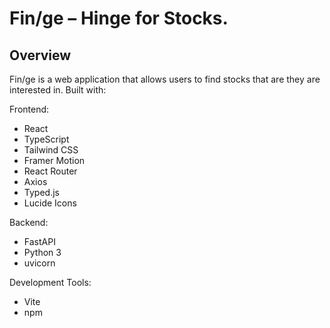 # Fin/ge – Hinge for Stocks.

## Overview

Fin/ge is a web application that allows users to find stocks that are they are interested in. Built with:

Frontend:
- React
- TypeScript
- Tailwind CSS
- Framer Motion
- React Router
- Axios
- Typed.js
- Lucide Icons

Backend:
- FastAPI
- Python 3
- uvicorn

Development Tools:
- Vite
- npm

